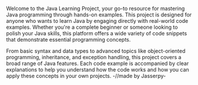 Welcome to the Java Learning Project, your go-to resource for mastering Java programming through hands-on examples. This project is designed for anyone who wants to learn Java by engaging directly with real-world code examples. Whether you're a complete beginner or someone looking to polish your Java skills, this platform offers a wide variety of code snippets that demonstrate essential programming concepts.

From basic syntax and data types to advanced topics like object-oriented programming, inheritance, and exception handling, this project covers a broad range of Java features. Each code example is accompanied by clear explanations to help you understand how the code works and how you can apply these concepts in your own projects.
-//made by Jasserpy-
